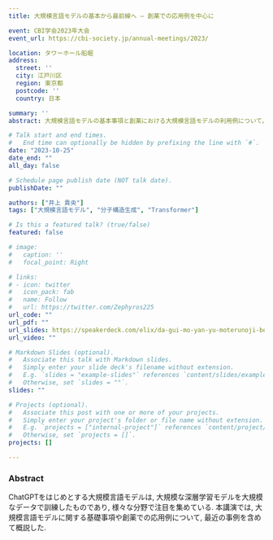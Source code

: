 ```yaml
---
title: 大規模言語モデルの基本から最前線へ — 創薬での応用例を中心に

event: CBI学会2023年大会
event_url: https://cbi-society.jp/annual-meetings/2023/

location: タワーホール船堀
address:
  street: ''
  city: 江戸川区
  region: 東京都
  postcode: ''
  country: 日本

summary: ''
abstract: 大規模言語モデルの基本事項と創薬における大規模言語モデルの利用例について，株式会社Elixのランチョンセミナーで概説した．

# Talk start and end times.
#   End time can optionally be hidden by prefixing the line with `#`.
date: "2023-10-25"
date_end: ""
all_day: false

# Schedule page publish date (NOT talk date).
publishDate: ""

authors: ["井上 貴央"]
tags: ["大規模言語モデル", "分子構造生成", "Transformer"]

# Is this a featured talk? (true/false)
featured: false

# image:
#   caption: ''
#   focal_point: Right

# links:
# - icon: twitter
#   icon_pack: fab
#   name: Follow
#   url: https://twitter.com/Zephyros225
url_code: ""
url_pdf: ""
url_slides: https://speakerdeck.com/elix/da-gui-mo-yan-yu-moterunoji-ben-karazui-qian-xian-he-at-cbixue-hui-2023nian-da-hui
url_video: ""

# Markdown Slides (optional).
#   Associate this talk with Markdown slides.
#   Simply enter your slide deck's filename without extension.
#   E.g. `slides = "example-slides"` references `content/slides/example-slides.md`.
#   Otherwise, set `slides = ""`.
slides: ""

# Projects (optional).
#   Associate this post with one or more of your projects.
#   Simply enter your project's folder or file name without extension.
#   E.g. `projects = ["internal-project"]` references `content/project/deep-learning/index.md`.
#   Otherwise, set `projects = []`.
projects: []

---
```


### Abstract

ChatGPTをはじめとする大規模言語モデルは, 大規模な深層学習モデルを大規模なデータで訓練したものであり, 様々な分野で注目を集めている.
本講演では, 大規模言語モデルに関する基礎事項や創薬での応用例について, 最近の事例を含めて概説した.
